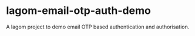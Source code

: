 # lagom-email-otp-auth-demo
A lagom project to demo email OTP based authentication and authorisation.
